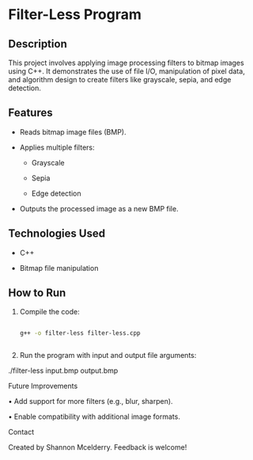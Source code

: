 # Filter-Less Program  



## Description  

This project involves applying image processing filters to bitmap images using C++. It demonstrates the use of file I/O, manipulation of pixel data, and algorithm design to create filters like grayscale, sepia, and edge detection.  



## Features  

- Reads bitmap image files (BMP).  

- Applies multiple filters:  

  - Grayscale  

  - Sepia  

  - Edge detection  

- Outputs the processed image as a new BMP file.  



## Technologies Used  

- C++  

- Bitmap file manipulation  



## How to Run  

1. Compile the code:  

   ```bash  

   g++ -o filter-less filter-less.cpp  



2. Run the program with input and output file arguments:



./filter-less input.bmp output.bmp  







Future Improvements



• Add support for more filters (e.g., blur, sharpen).

• Enable compatibility with additional image formats.



Contact



Created by Shannon Mcelderry. Feedback is welcome!
